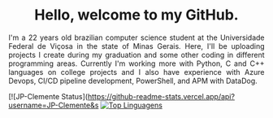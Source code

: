 <h1 align="center">Hello, welcome to my GitHub.</h1>
<p align="justify">I'm a 22 years old brazilian computer science student at the Universidade Federal de Viçosa in the state of Minas Gerais. Here, I'll be uploading projects I create during my graduation and some other coding in different programming areas. Currently I'm working more with Python, C and C++ languages on college projects and I also have experience with Azure Devops, CI/CD pipeline development, PowerShell, and APM with DataDog.

[![JP-Clemente Status](https://github-readme-stats.vercel.app/api?username=JP-Clemente&s
[![Top Linguagens](https://github-readme-stats.vercel.app/api/top-langs/?username=JP-Clemente&layout=compact)](https://github.com/anuraghazra/github-readme-stats)
